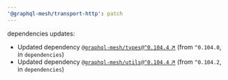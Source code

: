 ```yaml
---
'@graphql-mesh/transport-http': patch
---
```


dependencies updates: 

- Updated dependency [`@graphql-mesh/types@^0.104.4` ↗︎](https://www.npmjs.com/package/@graphql-mesh/types/v/0.104.4) (from `^0.104.0`, in `dependencies`)
- Updated dependency [`@graphql-mesh/utils@^0.104.4` ↗︎](https://www.npmjs.com/package/@graphql-mesh/utils/v/0.104.4) (from `^0.104.2`, in `dependencies`)
